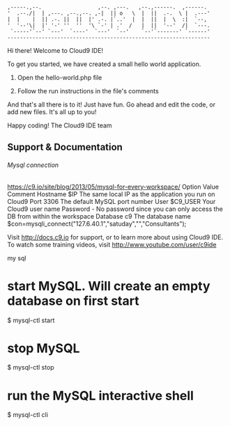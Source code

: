 
    ,-----.,--.                  ,--. ,---.   ,--.,------.  ,------.
    '  .--./|  | ,---. ,--.,--. ,-|  || o   \  |  ||  .-.  \ |  .---'
    |  |    |  || .-. ||  ||  |' .-. |`..'  |  |  ||  |  \  :|  `--, 
    '  '--'\|  |' '-' ''  ''  '\ `-' | .'  /   |  ||  '--'  /|  `---.
     `-----'`--' `---'  `----'  `---'  `--'    `--'`-------' `------'
    ----------------------------------------------------------------- 


Hi there! Welcome to Cloud9 IDE!

To get you started, we have created a small hello world application.

1) Open the hello-world.php file

2) Follow the run instructions in the file's comments
    
And that's all there is to it! Just have fun. Go ahead and edit the code, 
or add new files. It's all up to you! 

Happy coding!
The Cloud9 IDE team


## Support & Documentation

###### Mysql connection ########
https://c9.io/site/blog/2013/05/mysql-for-every-workspace/
Option	     Value	    Comment
Hostname	 $IP	    The same local IP as the application you run on Cloud9
Port	     3306	    The default MySQL port number
User	     $C9_USER	Your Cloud9 user name
Password	 -	        No password since you can only access the DB from within the workspace
Database	 c9	        The database name
$con=mysqli_connect("127.6.40.1","satuday","","Consultants");

Visit http://docs.c9.io for support, or to learn more about using Cloud9 IDE. 
To watch some training videos, visit http://www.youtube.com/user/c9ide

my sql
# start MySQL. Will create an empty database on first start
$ mysql-ctl start

# stop MySQL
$ mysql-ctl stop

# run the MySQL interactive shell
$ mysql-ctl cli